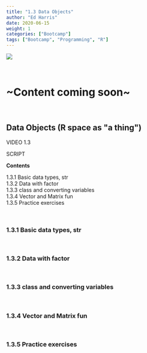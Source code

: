 ```yaml
---
title: "1.3 Data Objects"
author: "Ed Harris"
date: 2020-06-15
weight: 1
categories: ["Bootcamp"]
tags: ["Bootcamp", "Programming", "R"]
---
```


![ ](/img/r-space.png)  

&nbsp;

# ~Content coming soon~


&nbsp;

## Data Objects (R space as "a thing")

VIDEO 1.3

SCRIPT

**Contents**

1.3.1 Basic data types, str  
1.3.2 Data with factor  
1.3.3 class and converting variables  
1.3.4 Vector and Matrix fun  
1.3.5 Practice exercises  

&nbsp;

### 1.3.1 Basic data types, str

&nbsp;

### 1.3.2 Data with factor

&nbsp;

### 1.3.3 class and converting variables

&nbsp;

### 1.3.4 Vector and Matrix fun

&nbsp;

### 1.3.5 Practice exercises
